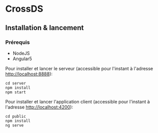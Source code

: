 # CrossDS

## Installation & lancement

### Prérequis
- NodeJS
- Angular5

Pour installer et lancer le serveur (accessible pour l'instant à l'adresse [http://localhost:8888](http://localhost:8888)): 
``` 
cd server
npm install
npm start
```


Pour installer et lancer l'application client (accessible pour l'instant à l'adresse [http://localhost:4200](http://localhost:4200)): 
``` 
cd public
npm install
ng serve
```

